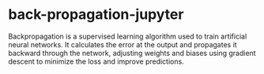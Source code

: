 # back-propagation-jupyter
Backpropagation is a supervised learning algorithm used to train artificial neural networks. It calculates the error at the output and propagates it backward through the network, adjusting weights and biases using gradient descent to minimize the loss and improve predictions.
